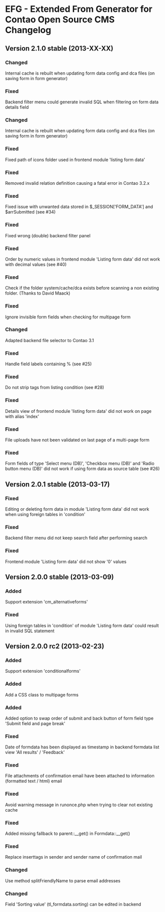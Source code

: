EFG - Extended From Generator for Contao Open Source CMS Changelog
==================================================================

Version 2.1.0 stable (2013-XX-XX)
---------------------------------

### Changed
Internal cache is rebuilt when updating form data config and dca files (on saving form in form generator)

### Fixed
Backend filter menu could generate invalid SQL when filtering on form data details field

### Changed
Internal cache is rebuilt when updating form data config and dca files (on saving form in form generator)

### Fixed
Fixed path of icons folder used in frontend module 'listing form data'

### Fixed
Removed invalid relation definition causing a fatal error in Contao 3.2.x

### Fixed
Fixed issue with unwanted data stored in $_SESSION['FORM_DATA'] and $arrSubmitted (see #34)

### Fixed
Fixed wrong (double) backend filter panel

### Fixed
Order by numeric values in frontend module 'Listing form data' did not
work with decimal values (see #40)

### Fixed
Check if the folder system/cache/dca exists before scanning a non existing folder.
(Thanks to David Maack)

### Fixed
Ignore invisible form fields when checking for multipage form

### Changed
Adapted backend file selector to Contao 3.1

### Fixed
Handle field labels containing % (see #25)

### Fixed
Do not strip tags from listing condition (see #28)

### Fixed
Details view of frontend module 'listing form data' did not work
on page with alias 'index'

### Fixed
File uploads have not been validated on last page of a multi-page form

### Fixed
Form fields of type 'Select menu (DB)', 'Checkbox menu (DB)' and 'Radio button menu (DB)'
did not work if using form data as source table (see #26)


Version 2.0.1 stable (2013-03-17)
---------------------------------

### Fixed
Editing or deleting form data in module 'Listing form data' did not work
when using foreign tables in 'condition'

### Fixed
Backend filter menu did not keep search field after performing search

### Fixed
Frontend module 'Listing form data' did not show '0' values


Version 2.0.0 stable (2013-03-09)
------------------------------

### Added
Support extension 'cm_alternativeforms'

### Fixed
Using foreign tables in 'condition' of module 'Listing form data'
could result in invalid SQL statement


Version 2.0.0 rc2 (2013-02-23)
------------------------------

### Added
Support extension 'conditionalforms'

### Added
Add a CSS class to multipage forms

### Added
Added option to swap order of submit and back button of form field type
'Submit field and page break'

### Fixed
Date of formdata has been displayed as timestamp in backend formdata list view
'All results' / 'Feedback'

### Fixed
File attachments of confirmation email have been attached
to information (formatted text / html) email

### Fixed
Avoid warning message in runonce.php when trying to clear not existing cache

### Fixed
Added missing fallback to parent::__get() in Formdata::__get()

### Fixed
Replace inserttags in sender and sender name of confirmation mail

### Changed
Use method splitFriendlyName to parse email addresses

### Changed
Field 'Sorting value' (tl_formdata.sorting) can be edited in backend
